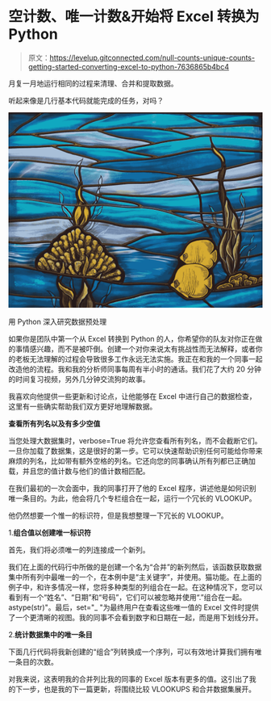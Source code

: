 # 空计数、唯一计数&开始将 Excel 转换为 Python

> 原文：<https://levelup.gitconnected.com/null-counts-unique-counts-getting-started-converting-excel-to-python-7636865b4bc4>

月复一月地运行相同的过程来清理、合并和提取数据。

听起来像是几行基本代码就能完成的任务，对吗？

![](img/9e0e8ea5dc17d1fcedc241cb22e971b6.png)

用 Python 深入研究数据预处理

如果你是团队中第一个从 Excel 转换到 Python 的人，你希望你的队友对你正在做的事情感兴趣，而不是被吓倒。创建一个对你来说太有挑战性而无法解释，或者你的老板无法理解的过程会导致很多工作永远无法实施。我正在和我的一个同事一起改造他的流程。我和我的分析师同事每周有半小时的通话。我们花了大约 20 分钟的时间复习视频，另外几分钟交流狗的故事。

我喜欢向他提供一些更新和讨论点，让他能够在 Excel 中进行自己的数据检查，这里有一些确实帮助我们双方更好地理解数据。

**查看所有列名以及有多少空值**

当您处理大数据集时，verbose=True 将允许您查看所有列名，而不会截断它们。一旦你加载了数据集，这是很好的第一步。它可以快速帮助识别任何可能给你带来麻烦的列名，比如带有额外空格的列名。它还向您的同事确认所有列都已正确加载，并且您的值计数与他们的值计数相匹配。

在我们最初的一次会面中，我的同事打开了他的 Excel 程序，讲述他是如何识别唯一条目的。为此，他会将几个专栏组合在一起，运行一个冗长的 VLOOKUP。

他仍然想要一个惟一的标识符，但是我想整理一下冗长的 VLOOKUP。

1.**组合值以创建唯一标识符**

首先，我们将必须唯一的列连接成一个新列。

我们在上面的代码行中所做的是创建一个名为“合并”的新列然后，该函数获取数据集中所有列中最唯一的一个，在本例中是“主关键字”，并使用。猫功能。在上面的例子中，和许多情况一样，您将多种类型的列组合在一起。在这种情况下，您可以看到有一个“姓名”、“日期”和“号码”，它们可以被忽略并使用“.”组合在一起。astype(str)"。最后，set="_ "为最终用户在查看这些唯一值的 Excel 文件时提供了一个更清晰的视图。我的同事不会看到数字和日期在一起，而是用下划线分开。

2.**统计数据集中的唯一条目**

下面几行代码将我新创建的“组合”列转换成一个序列，可以有效地计算我们拥有唯一条目的次数。

对我来说，这表明我的合并列比我的同事的 Excel 版本有更多的值。这引出了我的下一步，也是我的下一篇更新，将围绕比较 VLOOKUPS 和合并数据集展开。